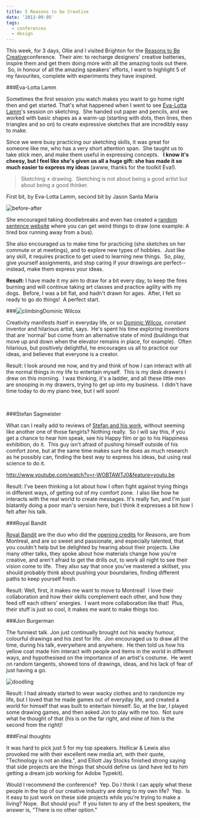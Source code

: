 ```yaml
---
title: 5 Reasons to be Creative
date: '2013-09-05'
tags:
  - conferences
  - design
---
```


This week, for 3 days, Ollie and I visited Brighton for the 
[Reasons to Be Creative](http://reasons.to/)conference.  Their aim: to recharge designers' creative batteries, inspire them and get them doing more with all the amazing tools out there.  So, in honour of all the amazing speakers' efforts, I want to highlight 5 of my favourites, complete with experiments they have inspired.

###Eva-Lotta Lamm

Sometimes the first session you watch makes you want to go home right then and get started. That's what happened when I went to see 
[Eva-Lotta Lamm](http://www.evalotta.net/)'s session on sketching.  She handed out paper and pencils, and we worked with basic shapes as a warm-up (starting with dots, then lines, then triangles and so on) to create expressive sketches that are incredibly easy to make.

Since we were busy practicing our sketching skills, it was great for someone like me, who has a very short attention span.  She taught us to take stick men, and make them useful in expressing concepts.  
**I know it's cheesy, but I feel like she's given us all a huge gift: she has made it so much easier to express my ideas**
 (awww, thanks for the toolkit Eva!).

>Sketching ≠ drawing.  Sketching is not about being a good artist but about being a good thinker.


First bit, by Eva-Lotta Lamm, second bit by Jason Santa Maria


![before-after](http://thisiscapra.com/wp-content/uploads/2013/09/before-after.jpg)

She encouraged taking doodlebreaks and even has created a 
[random sentence website](http://evalotta.pancakeapps.com) where you can get weird things to draw (one example: A tired box running away from a bus).

She also encouraged us to make time for practicing (she sketches on her commute or at meetings), and to explore new types of hobbies.  Just like any skill, it requires practice to get used to learning new things.  So, play, give yourself assignments, and stop caring if your drawings are perfect-- instead, make them express your ideas.

**Result:**
 I have made it my aim to draw for a bit every day, to keep the fires burning and will continue taking art classes and practice agility with my dogs.  Before, I was a bit flat, and hadn't drawn for ages.  After, I felt so ready to go do things!  A perfect start.
 

###![climbing](http://thisiscapra.com/wp-content/uploads/2013/09/climbing1.jpg)Dominic Wilcox

Creativity manifests itself in everyday life, or so 
[Dominic Wilcox](http://dominicwilcox.com/), constant inventor and hilarious artist, says.  He's spent his time exploring inventions that are 'normal' but come from an alternative state of mind (buildings that move up and down when the elevator remains in place, for example).  Often hilarious, but positively delightful, he encourages us all to practice our ideas, and believes that everyone is a creator.

Result: I look around me now, and try and think of how I can interact with all the normal things in my life to entertain myself.  This is my desk drawers I drew on this morning.  I was thinking, it's a ladder, and all these little men are snooping in my drawers, trying to get up into my business.  I didn't have time today to do my piano tree, but I will soon!
 

 

###Stefan Sagmeister

What can I really add to reviews of 
[Stefan and his work](http://www.sagmeisterwalsh.com/), without seeming like another one of those fangirls? Nothing really.  So I will say this, if you get a chance to hear him speak, see his Happy film or go to his Happiness exhibition, do it.  This guy isn't afraid of pushing himself outside of his comfort zone, but at the same time makes sure he does as much research as he possibly can, finding the best way to express his ideas, but using real science to do it.

http://www.youtube.com/watch?v=r-WOBTAWTJ0&feature=youtu.be

Result: I've been thinking a lot about how I often fight against trying things in different ways, of getting out of my comfort zone.  I also like how he interacts with the real world to create messages. It's really fun, and I'm just blatantly doing a poor man's version here, but I think it expresses a bit how I felt after his talk.

###Royal Bandit


[Royal Bandit](http://royalbandit.com/) are the duo who did the 
[opening credits](http://vimeo.com/73673643) for Reasons, are from Montreal, and are so sweet and passionate, and especially talented, that you couldn't help but be delighted by hearing about their projects. Like many other talks, they spoke about how materials change how you're creative, and aren't afraid to get the drills out, to work all night to see their vision come to life.  They also say that once you've mastered a skillset, you should probably think about pushing your boundaries, finding different paths to keep yourself fresh.

Result: Well, first, it makes me want to move to Montreal!  I love their collaboration and how their skills complement each other, and how they feed off each others' energies.  I want more collaboration like that!  Plus, their stuff is just so cool, it makes me want to make things too.

###Jon Burgerman

The funniest talk. Jon just continually brought out his wacky humour, colourful drawings and his zest for life.  Jon encouraged us to draw all the time, during his talk, everywhere and anywhere.  He then told us how his yellow coat made him interact with people and items in the world in different ways, and hypothesised on the importance of an artist's costume.  He went on random tangents, showed tons of drawings, ideas, and his lack of fear of just having a go.


![doodling](http://thisiscapra.com/wp-content/uploads/2013/09/doodling.jpg)

Result: I had already started to wear wacky clothes and to randomize my life, but I loved that he made games out of everyday life, and created a world for himself that was built to entertain himself. So, at the bar, I played some drawing games, and then asked Jon to play with me too.  Not sure what he thought of that (his is on the far right, and mine of him is the second from the right)!

###Final thoughts

It was hard to pick just 5 for my top speakers. Hellicar & Lewis also provoked me with their excellent new media art, with their quote, "Technology is not an idea.", and Elliott Jay Stocks finished strong saying that side projects are the things that should define us (and have led to him getting a dream job working for Adobe Typekit).

Would I recommend the conference?  Yep. Do I think I can apply what these people in the top of our creative industry are doing to my own life?  Yep.  Is it easy to just work on these side projects while you're trying to make a living? Nope.  But should you?  If you listen to any of the best speakers, the answer is, "There is no other option."
